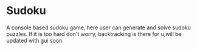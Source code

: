 # Sudoku
A console based sudoku game, here user can generate and solve sudoku puzzles. If it is too hard don't worry, backtracking is there for u,will be updated with gui soon
